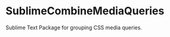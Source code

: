 SublimeCombineMediaQueries
==========================

Sublime Text Package for grouping CSS media queries.

